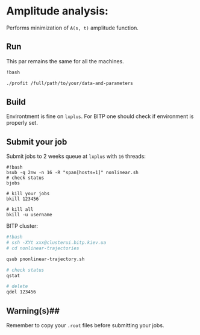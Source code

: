 Amplitude analysis:  
=====================================

Performs minimization of `A(s, t)` amplitude function.

## Run ##
This par remains the same for all the machines.

```bash
!bash

./profit /full/path/to/your/data-and-parameters

```


## Build ##
Environtment is fine on `lxplus`. 
For BITP one should check if environment is properly set.


## Submit your job ##
Submit jobs to 2 weeks queue at `lxplus` with `16` threads:  
```
#!bash
bsub -q 2nw -n 16 -R "span[hosts=1]" nonlinear.sh
# check status
bjobs

# kill your jobs
bkill 123456

# kill all 
bkill -u username

```  


BITP cluster:

```bash
#!bash
# ssh -XYt xxx@clusterui.bitp.kiev.ua
# cd nonlinear-trajectories

qsub pnonlinear-trajectory.sh

# check status
qstat

# delete 
qdel 123456
```

## Warning(s)##
Remember to copy your `.root` files before submitting your jobs.












